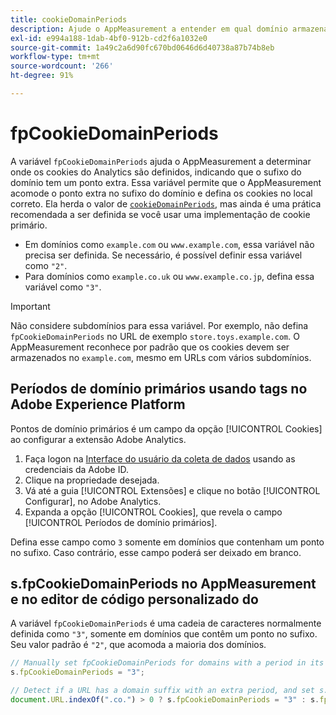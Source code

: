 ```yaml
---
title: cookieDomainPeriods
description: Ajude o AppMeasurement a entender em qual domínio armazenar cookies se o domínio tiver um ponto no sufixo.
exl-id: e994a188-1dab-4bf0-912b-cd2f6a1032e0
source-git-commit: 1a49c2a6d90fc670bd0646d6d40738a87b74b8eb
workflow-type: tm+mt
source-wordcount: '266'
ht-degree: 91%

---
```


# fpCookieDomainPeriods

A variável `fpCookieDomainPeriods` ajuda o AppMeasurement a determinar onde os cookies do Analytics são definidos, indicando que o sufixo do domínio tem um ponto extra. Essa variável permite que o AppMeasurement acomode o ponto extra no sufixo do domínio e defina os cookies no local correto. Ela herda o valor de [`cookieDomainPeriods`](cookiedomainperiods.md), mas ainda é uma prática recomendada a ser definida se você usar uma implementação de cookie primário.

* Em domínios como `example.com` ou `www.example.com`, essa variável não precisa ser definida. Se necessário, é possível definir essa variável como `"2"`.
* Para domínios como `example.co.uk` ou `www.example.co.jp`, defina essa variável como `"3"`.

>[!IMPORTANT]
>
>Não considere subdomínios para essa variável. Por exemplo, não defina `fpCookieDomainPeriods` no URL de exemplo `store.toys.example.com`. O AppMeasurement reconhece por padrão que os cookies devem ser armazenados no `example.com`, mesmo em URLs com vários subdomínios.

## Períodos de domínio primários usando tags no Adobe Experience Platform

Pontos de domínio primários é um campo da opção [!UICONTROL Cookies] ao configurar a extensão Adobe Analytics.

1. Faça logon na [Interface do usuário da coleta de dados](https://experience.adobe.com/data-collection) usando as credenciais da Adobe ID.
2. Clique na propriedade desejada.
3. Vá até a guia [!UICONTROL Extensões] e clique no botão [!UICONTROL Configurar], no Adobe Analytics.
4. Expanda a opção [!UICONTROL Cookies], que revela o campo [!UICONTROL Períodos de domínio primários].

Defina esse campo como `3` somente em domínios que contenham um ponto no sufixo. Caso contrário, esse campo poderá ser deixado em branco.

## s.fpCookieDomainPeriods no AppMeasurement e no editor de código personalizado do 

A variável `fpCookieDomainPeriods` é uma cadeia de caracteres normalmente definida como `"3"`, somente em domínios que contêm um ponto no sufixo. Seu valor padrão é `"2"`, que acomoda a maioria dos domínios.

```js
// Manually set fpCookieDomainPeriods for domains with a period in its suffix, such as www.example.co.uk
s.fpCookieDomainPeriods = "3";

// Detect if a URL has a domain suffix with an extra period, and set s.fpCookieDomainPeriods automatically
document.URL.indexOf(".co.") > 0 ? s.fpCookieDomainPeriods = "3" : s.fpCookieDomainPeriods = "2";
```
